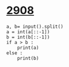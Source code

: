 # [2908](https://www.acmicpc.net/problem/2908)

```
a, b= input().split()
a = int(a[::-1])
b = int(b[::-1])
if a > b :
    print(a)
else :
    print(b)

```

